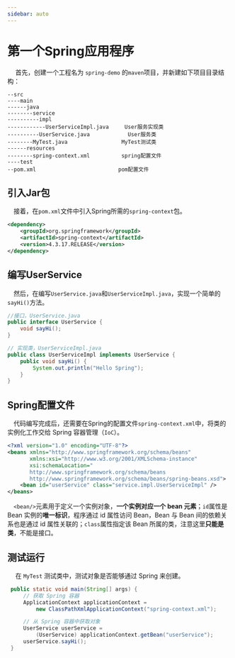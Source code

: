```yaml
---
sidebar: auto
---
```


# 第一个Spring应用程序

​	　首先，创建一个工程名为 `spring-demo` 的`maven`项目，并新建如下项目目录结构：

```
--src
----main
------java
--------service
----------impl
------------UserServiceImpl.java	 User服务实现类
----------UserService.java            User服务类
--------MyTest.java				    MyTest测试类
------resources
--------spring-context.xml			spring配置文件
----test
--pom.xml						   pom配置文件
```



## 引入Jar包

​	　接着，在`pom.xml`文件中引入Spring所需的`spring-context`包。

```xml
<dependency>
    <groupId>org.springframework</groupId>
    <artifactId>spring-context</artifactId>
    <version>4.3.17.RELEASE</version>
</dependency>
```



## 编写UserService

​	　然后，在编写`UserService.java`和`UserServiceImpl.java`，实现一个简单的`sayHi()`方法。

```java
//接口，UserService.java
public interface UserService {
    void sayHi();
}

// 实现类，UserServiceImpl.java
public class UserServiceImpl implements UserService {
    public void sayHi() {
        System.out.println("Hello Spring");
    }
}
```



## Spring配置文件

​	　代码编写完成后，还需要在Spring的配置文件`spring-context.xml`中，将类的实例化工作交给 Spring 容器管理（`IoC`）。

```xml
<?xml version="1.0" encoding="UTF-8"?>
<beans xmlns="http://www.springframework.org/schema/beans"
       xmlns:xsi="http://www.w3.org/2001/XMLSchema-instance"
       xsi:schemaLocation="
       http://www.springframework.org/schema/beans 
       http://www.springframework.org/schema/beans/spring-beans.xsd">
    <bean id="userService" class="service.impl.UserServiceImpl" />
</beans>
```

​	　`<bean/>`元素用于定义一个实例对象，**一个实例对应一个 bean 元素**；`id`属性是 Bean 实例的**唯一标识**，程序通过 id 属性访问 Bean，Bean 与 Bean 间的依赖关系也是通过 id 属性关联的；`class`属性指定该 Bean 所属的类，注意这里**只能是类**，不能是接口。

## 测试运行

​	　在 `MyTest` 测试类中，测试对象是否能够通过 Spring 来创建。

```java
 public static void main(String[] args) {
     // 获取 Spring 容器
     ApplicationContext applicationContext = 
         new ClassPathXmlApplicationContext("spring-context.xml");

     // 从 Spring 容器中获取对象
     UserService userService = 
         (UserService) applicationContext.getBean("userService");
     userService.sayHi();
 }
```

